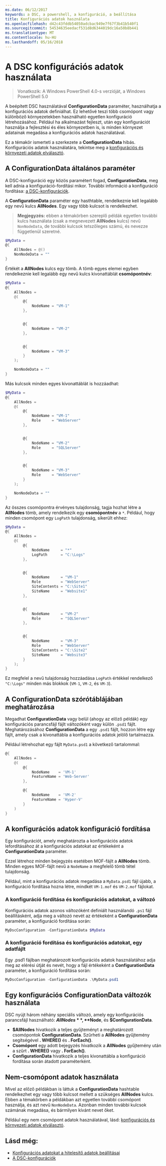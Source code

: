 ```yaml
---
ms.date: 06/12/2017
keywords: a DSC, a powershell, a konfiguráció, a beállítása
title: Konfigurációs adatok használata
ms.openlocfilehash: d42c43fddb54050adcbac949e7f67f3b41b540f1
ms.sourcegitcommit: 54534635eedacf531d8d6344019dc16a50b8b441
ms.translationtype: MT
ms.contentlocale: hu-HU
ms.lasthandoff: 05/16/2018
---
```

# <a name="using-configuration-data-in-dsc"></a>A DSC konfigurációs adatok használata

>Vonatkozik: A Windows PowerShell 4.0-s verzióját, a Windows PowerShell 5.0

A beépített DSC használatával **ConfigurationData** paraméter, használhatja a konfigurációs adatok definiálhat.
Ez lehetővé teszi több csomópont vagy különböző környezetekben használható egyetlen konfiguráció létrehozásához.
Például ha alkalmazást fejleszt, után egy konfigurációt használja a fejlesztési és éles környezetben is, is minden környezet adatainak megadása a konfigurációs adatok használatával.

Ez a témakör ismerteti a szerkezete a **ConfigurationData** hibás.
Konfigurációs adatok használatára, tekintse meg a [konfigurációs és környezeti adatok elválasztó](separatingEnvData.md).

## <a name="the-configurationdata-common-parameter"></a>A ConfigurationData általános paraméter

A DSC-konfiguráció egy közös paramétert fogad, **ConfigurationData**, meg kell adnia a konfiguráció-fordítási mikor.
További információ a konfiguráció fordítása: [a DSC-konfigurációk](configurations.md).

A **ConfigurationData** paraméter egy hasthtable, rendelkeznie kell legalább egy nevű kulcs **AllNodes**.
Egy vagy több kulcsot is rendelkezhet.

>**Megjegyzés:** ebben a témakörben szereplő példák egyetlen további kulcs használata (csak a megnevezett **AllNodes** kulcs) nevű `NonNodeData`, de további kulcsok tetszőleges számú, és nevezze függetlenül szeretné.

```powershell
$MyData =
@{
    AllNodes = @()
    NonNodeData = ""
}
```

Értékét a **AllNodes** kulcs egy tömb. A tömb egyes elemei egyben rendelkeznie kell legalább egy nevű kulcs kivonattáblát **csomópontnév**:

```powershell
$MyData =
@{
    AllNodes =
    @(
        @{
            NodeName = "VM-1"
        },


        @{
            NodeName = "VM-2"
        },


        @{
            NodeName = "VM-3"
        }
    );

    NonNodeData = ""
}
```

Más kulcsok minden egyes kivonattáblát is hozzáadhat:

```powershell
$MyData =
@{
    AllNodes =
    @(
        @{
            NodeName = "VM-1"
            Role     = "WebServer"
        },


        @{
            NodeName = "VM-2"
            Role     = "SQLServer"
        },


        @{
            NodeName = "VM-3"
            Role     = "WebServer"
        }
    );

    NonNodeData = ""
}
```

Az összes csomópontra érvényes tulajdonság, tagja hozhat létre a **AllNodes** tömb, amely rendelkezik egy **csomópontnév** a `*`.
Például, hogy minden csomópont egy `LogPath` tulajdonság, sikerült ehhez:

```powershell
$MyData =
@{
    AllNodes =
    @(
        @{
            NodeName     = "*"
            LogPath      = "C:\Logs"
        },


        @{
            NodeName     = "VM-1"
            Role         = "WebServer"
            SiteContents = "C:\Site1"
            SiteName     = "Website1"
        },


        @{
            NodeName     = "VM-2"
            Role         = "SQLServer"
        },


        @{
            NodeName     = "VM-3"
            Role         = "WebServer"
            SiteContents = "C:\Site2"
            SiteName     = "Website3"
        }
    );
}
```

Ez megfelel a nevű tulajdonság hozzáadása `LogPath` értékkel rendelkező `"C:\Logs"` minden más blokkok (`VM-1`, `VM-2`, és `VM-3`).

## <a name="defining-the-configurationdata-hashtable"></a>A ConfigurationData szórótáblájában meghatározása

Megadhat **ConfigurationData** vagy belül (ahogy az előző példák) egy konfigurációs parancsfájl fájlt változóként vagy külön `.psd1` fájlt.
Meghatározásához **ConfigurationData** a egy `.psd1` fájlt, hozzon létre egy fájlt, amely csak a kivonattábla a konfigurációs adatok jelölő tartalmazza.

Például létrehozhat egy fájlt `MyData.psd1` a következő tartalommal:

```powershell
@{
    AllNodes =
    @(
        @{
            NodeName    = 'VM-1'
            FeatureName = 'Web-Server'
        },

        @{
            NodeName    = 'VM-2'
            FeatureName = 'Hyper-V'
        }
    )
}
```

## <a name="compiling-a-configuration-with-configuration-data"></a>A konfigurációs adatok konfiguráció fordítása

Egy konfigurációt, amely meghatározta a konfigurációs adatok lefordításához át a konfigurációs adatokat az értékeként a **ConfigurationData** paraméter.

Ezzel létrehoz minden bejegyzés esetében MOF-fájlt a **AllNodes** tömb.
Minden egyes MOF-fájlt nevű a `NodeName` a megfelelő tömb tétel tulajdonság.

Például, mint a konfigurációs adatok megadása a `MyData.psd1` fájl újabb, a konfiguráció fordítása hozna létre, mindkét `VM-1.mof` és `VM-2.mof` fájlokat.

### <a name="compiling-a-configuration-with-configuration-data-using-a-variable"></a>A konfiguráció fordítása és konfigurációs adatokat, a változó

Konfigurációs adatok azonos változóként definiált használandó `.ps1` fájl beállításként, adja meg a változó nevét az értékeként a **ConfigurationData** paraméter, a konfiguráció fordítása során:

```powershell
MyDscConfiguration -ConfigurationData $MyData
```

### <a name="compiling-a-configuration-with-configuration-data-using-a-data-file"></a>A konfiguráció fordítása és konfigurációs adatokat, egy adatfájlt

Egy .psd1 fájlban meghatározott konfigurációs adatok használatához adja meg az elérési útját és nevét, hogy a fájl értékeként a **ConfigurationData** paraméter, a konfiguráció fordítása során:

```powershell
MyDscConfiguration -ConfigurationData .\MyData.psd1
```

## <a name="using-configurationdata-variables-in-a-configuration"></a>Egy konfigurációs ConfigurationData változók használata

DSC nyújt három néhány speciális változó, amely egy konfigurációs parancsfájl használható: **$AllNodes**, **$Node**, és **$ConfigurationData**.

- **$AllNodes** hivatkozik a teljes gyűjteményt a meghatározott csomópontok **ConfigurationData**. Szűrheti a **AllNodes** gyűjtemény segítségével **. WHERE()** és **. ForEach()**.
- **Csomópont** egy adott bejegyzés hivatkozik a **AllNodes** gyűjtemény után a szűrt **. WHERE()** vagy **. ForEach()**.
- **ConfigurationData** hivatkozik a teljes kivonattábla a konfiguráció fordítása során átadott paraméterként.

## <a name="using-non-node-data"></a>Nem-csomópont adatok használata

Mivel az előző példákban is láttuk a **ConfigurationData** hashtable rendelkezhet egy vagy több kulcsot mellett a szükséges **AllNodes** kulcs.
Ebben a témakörben a példákban azt egyetlen további csomópont használja, és azt nevű `NonNodeData`.
Azonban minden további kulcsok számának megadása, és bármilyen kívánt nevet őket.

Például egy nem csomópont adatok használatával, lásd: [konfigurációs és környezeti adatok elválasztó](separatingEnvData.md).

## <a name="see-also"></a>Lásd még:
- [Konfigurációs adatokat a hitelesítő adatok beállításai](configDataCredentials.md)
- [A DSC-konfigurációk](configurations.md)